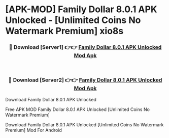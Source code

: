 # [APK-MOD] Family Dollar 8.0.1 APK Unlocked - [Unlimited Coins No Watermark Premium] xio8s



<div align="center">
<h3>🔴 Download [Server1] 👉👉 <a href="https://momento.my/?title=Family_Dollar_8.0.1_APK_Unlocked">Family Dollar 8.0.1 APK Unlocked Mod Apk</a></h3><br>

<h3>🔴 Download [Server2] 👉👉 <a href="https://momento.my/?title=Family_Dollar_8.0.1_APK_Unlocked">Family Dollar 8.0.1 APK Unlocked Mod Apk</a></h3>
</div>



Download Family Dollar 8.0.1 APK Unlocked 

Free APK MOD Family Dollar 8.0.1 APK Unlocked [Unlimited Coins No Watermark Premium]

Download Family Dollar 8.0.1 APK Unlocked [Unlimited Coins No Watermark Premium] Mod For Android
